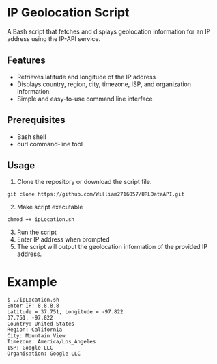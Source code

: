 # IP Geolocation Script
A Bash script that fetches and displays geolocation information for an IP address using the IP-API service.

## Features
- Retrieves latitude and longitude of the IP address
- Displays country, region, city, timezone, ISP, and organization information
- Simple and easy-to-use command line interface

## Prerequisites
- Bash shell
- curl command-line tool

## Usage
1. Clone the repository or download the script file.
```
git clone https://github.com/William2716057/URLDataAPI.git
```
2. Make script executable
```
chmod +x ipLocation.sh
```
3. Run the script
4. Enter IP address when prompted
5. The script will output the geolocation information of the provided IP address.

# Example
```
$ ./ipLocation.sh
Enter IP: 8.8.8.8
Latitude = 37.751, Longitude = -97.822
37.751, -97.822
Country: United States
Region: California
City: Mountain View
Timezone: America/Los_Angeles
ISP: Google LLC
Organisation: Google LLC
```
